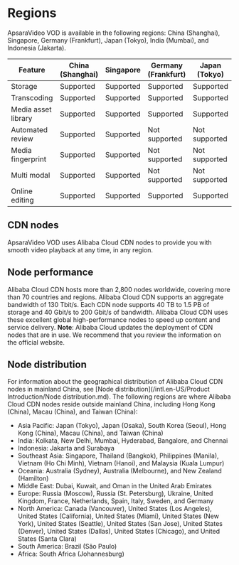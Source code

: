# Regions

ApsaraVideo VOD is available in the following regions: China \(Shanghai\), Singapore, Germany \(Frankfurt\), Japan \(Tokyo\), India \(Mumbai\), and Indonesia \(Jakarta\).

|**Feature**|**China \(Shanghai\)**|**Singapore**|**Germany \(Frankfurt\)**|**Japan \(Tokyo\)**|**India \(Mumbai\)**|**Indonesia \(Jakarta\)**|
|-----------|----------------------|-------------|-------------------------|-------------------|--------------------|-------------------------|
|Storage|Supported|Supported|Supported|Supported|Supported|Supported|
|Transcoding|Supported|Supported|Supported|Supported|Supported|Supported|
|Media asset library|Supported|Supported|Supported|Supported|Supported|Supported|
|Automated review|Supported|Supported|Not supported|Not supported|Not supported|Not supported|
|Media fingerprint|Supported|Supported|Not supported|Not supported|Not supported|Not supported|
|Multi modal|Supported|Supported|Not supported|Not supported|Not supported|Not supported|
|Online editing|Supported|Supported|Supported|Supported|Supported|Supported|

## CDN nodes

ApsaraVideo VOD uses Alibaba Cloud CDN nodes to provide you with smooth video playback at any time, in any region.

## Node performance

Alibaba Cloud CDN hosts more than 2,800 nodes worldwide, covering more than 70 countries and regions. Alibaba Cloud CDN supports an aggregate bandwidth of 130 Tbit/s. Each CDN node supports 40 TB to 1.5 PB of storage and 40 Gbit/s to 200 Gbit/s of bandwidth. Alibaba Cloud CDN uses these excellent global high-performance nodes to speed up content and service delivery. **Note**: Alibaba Cloud updates the deployment of CDN nodes that are in use. We recommend that you review the information on the official website.

## Node distribution

For information about the geographical distribution of Alibaba Cloud CDN nodes in mainland China, see [Node distribution](/intl.en-US/Product Introduction/Node distribution.md). The following regions are where Alibaba Cloud CDN nodes reside outside mainland China, including Hong Kong \(China\), Macau \(China\), and Taiwan \(China\):

-   Asia Pacific: Japan \(Tokyo\), Japan \(Osaka\), South Korea \(Seoul\), Hong Kong \(China\), Macau \(China\), and Taiwan \(China\)
-   India: Kolkata, New Delhi, Mumbai, Hyderabad, Bangalore, and Chennai
-   Indonesia: Jakarta and Surabaya
-   Southeast Asia: Singapore, Thailand \(Bangkok\), Philippines \(Manila\), Vietnam \(Ho Chi Minh\), Vietnam \(Hanoi\), and Malaysia \(Kuala Lumpur\)
-   Oceania: Australia \(Sydney\), Australia \(Melbourne\), and New Zealand \(Hamilton\)
-   Middle East: Dubai, Kuwait, and Oman in the United Arab Emirates
-   Europe: Russia \(Moscow\), Russia \(St. Petersburg\), Ukraine, United Kingdom, France, Netherlands, Spain, Italy, Sweden, and Germany
-   North America: Canada \(Vancouver\), United States \(Los Angeles\), United States \(California\), United States \(Miami\), United States \(New York\), United States \(Seattle\), United States \(San Jose\), United States \(Denver\), United States \(Dallas\), United States \(Chicago\), and United States \(Santa Clara\)
-   South America: Brazil \(São Paulo\)
-   Africa: South Africa \(Johannesburg\)

